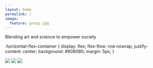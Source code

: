 ```yaml
---
layout: home
permalink: /
image:
  feature: group.jpg
---
```

Blending art and science to empower society


.horizontal-flex-container {
  display: flex;
  flex-flow: row nowrap;
  justify-content: center;
  background: #808080;
  margin: 5px;
}

<div class="horizontal-flex-container">
  <img src="https://fluxnetair.github.io/images/FLUXNET_logo.png" />
  <img src="https://fluxnetair.github.io/images/nsf_logo.png" />
  <img src="https://fluxnetair.github.io/images/prax_logo.png" />
</div>

